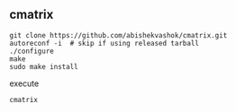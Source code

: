 ## cmatrix

```
git clone https://github.com/abishekvashok/cmatrix.git
autoreconf -i  # skip if using released tarball
./configure
make
sudo make install
```

execute
```
cmatrix
```
